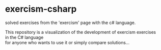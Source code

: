 # exercism-csharp
solved exercises from the 'exercism' page with the c# language.    
  
     
This repository is a visualization of the development of exercism exercises in the C# language  
for anyone who wants to use it or simply compare solutions...
